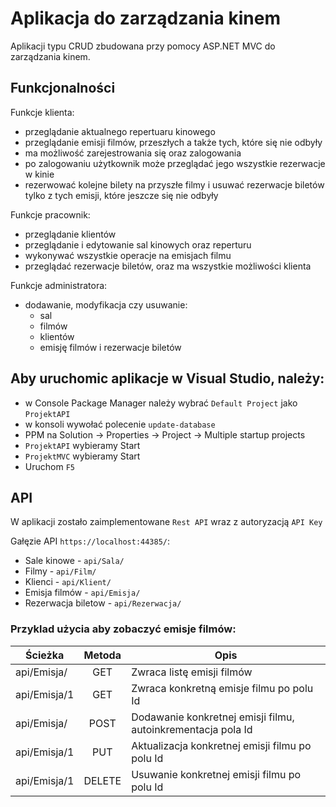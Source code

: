 # Aplikacja do zarządzania kinem

Aplikacji typu CRUD zbudowana przy pomocy ASP.NET MVC do zarządzania kinem.

## Funkcjonalności
Funkcje klienta: 
- przeglądanie aktualnego repertuaru kinowego
- przeglądanie emisji filmów, przeszłych a także tych, które się nie odbyły
- ma możliwość zarejestrowania się oraz zalogowania
- po zalogowaniu użytkownik może przeglądać jego wszystkie rezerwacje w kinie
- rezerwować kolejne bilety na przyszłe filmy i usuwać rezerwacje biletów tylko z tych emisji, które jeszcze się nie odbyły

Funkcje pracownik:
- przeglądanie klientów
- przeglądanie i edytowanie sal kinowych oraz reperturu
- wykonywać wszystkie operacje na emisjach filmu
- przeglądać rezerwacje biletów, oraz ma wszystkie możliwości klienta

Funkcje administratora:
- dodawanie, modyfikacja czy usuwanie:
  - sal
  - filmów
  - klientów
  - emisję filmów i rezerwacje biletów

## Aby uruchomic aplikacje w Visual Studio, należy: 
- w Console Package Manager należy wybrać `Default Project` jako `ProjektAPI`
- w konsoli wywołać polecenie `update-database`
- PPM na Solution -> Properties -> Project -> Multiple startup projects 
- `ProjektAPI` wybieramy Start 
- `ProjektMVC` wybieramy Start
- Uruchom `F5`

## API
W aplikacji zostało zaimplementowane `Rest API` wraz z autoryzacją `API Key`

Gałęzie API `https://localhost:44385/`:
- Sale kinowe - `api/Sala/`
- Filmy - `api/Film/`
- Klienci - `api/Klient/`
- Emisja filmów - `api/Emisja/`
- Rezerwacja biletow - `api/Rezerwacja/`

### Przyklad użycia aby zobaczyć emisje filmów:

|Ścieżka      | Metoda  |  Opis | 
|-------------|:-------:|-------|
|api/Emisja/  | GET     |Zwraca listę emisji filmów|
|api/Emisja/1 | GET     |Zwraca konkretną emisje filmu po polu Id|
|api/Emisja/  | POST    |Dodawanie konkretnej emisji filmu, autoinkrementacja pola Id|
|api/Emisja/1 | PUT     |Aktualizacja konkretnej emisji filmu po polu Id|
|api/Emisja/1 | DELETE  |Usuwanie konkretnej emisji filmu po polu Id|
